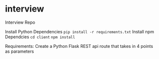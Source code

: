 # interview
Interview Repo

 Install Python Dependencies
```pip install -r requirements.txt```
Install npm Dependcies
```cd client```
```npm install```

Requirements:
Create a Python Flask REST api route that takes in 4 points as parameters
